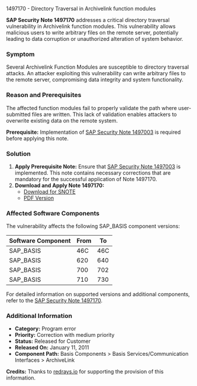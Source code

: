 1497170 - Directory Traversal in Archivelink function modules

**SAP Security Note 1497170** addresses a critical directory traversal vulnerability in Archivelink function modules. This vulnerability allows malicious users to write arbitrary files on the remote server, potentially leading to data corruption or unauthorized alteration of system behavior.

### **Symptom**
Several Archivelink Function Modules are susceptible to directory traversal attacks. An attacker exploiting this vulnerability can write arbitrary files to the remote server, compromising data integrity and system functionality.

### **Reason and Prerequisites**
The affected function modules fail to properly validate the path where user-submitted files are written. This lack of validation enables attackers to overwrite existing data on the remote system.

**Prerequisite:** Implementation of [SAP Security Note 1497003](https://me.sap.com/notes/1497003) is required before applying this note.

### **Solution**
1. **Apply Prerequisite Note:** Ensure that [SAP Security Note 1497003](https://me.sap.com/notes/1497003) is implemented. This note contains necessary corrections that are mandatory for the successful application of Note 1497170.
2. **Download and Apply Note 1497170:**
   - [Download for SNOTE](https://notesdownloads.sap.com/note/0040000008861582017)
   - [PDF Version](https://userapps.support.sap.com/sap/support/sfm/notes/print/0001497170?language=en-US&token=0C9E93DAA07E92CA9705CE764568D657)

### **Affected Software Components**
The vulnerability affects the following SAP_BASIS component versions:

| Software Component | From | To   |
|--------------------|------|------|
| SAP_BASIS          | 46C  | 46C  |
| SAP_BASIS          | 620  | 640  |
| SAP_BASIS          | 700  | 702  |
| SAP_BASIS          | 710  | 730  |

For detailed information on supported versions and additional components, refer to the [SAP Security Note 1497170](https://me.sap.com/notes/1497170).

### **Additional Information**
- **Category:** Program error
- **Priority:** Correction with medium priority
- **Status:** Released for Customer
- **Released On:** January 11, 2011
- **Component Path:** Basis Components > Basis Services/Communication Interfaces > ArchiveLink

**Credits:** Thanks to [redrays.io](https://redrays.io) for supporting the provision of this information.